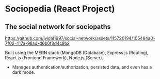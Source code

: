 # Sociopedia (React Project)
## The social network for sociopaths

https://github.com/jvidal1997/social-network/assets/115720194/105464a0-7f02-417a-98ad-d6b0f8d4c9b2

Built using the MERN stack (MongoDB (Database), Express.js (Routing), React.js (Frontend Framework), Node.js (Server).
* Manages authentication/authorization, persisted data, and even has a dark mode.

